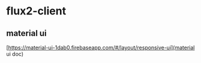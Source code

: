 # flux2-client

## material ui 
[https://material-ui-1dab0.firebaseapp.com/#/layout/responsive-ui](material ui doc)